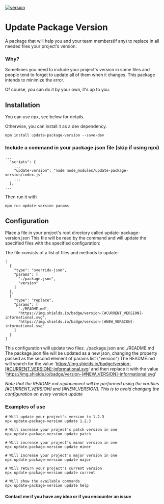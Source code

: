 [![version](https://img.shields.io/badge/version-0.1.0-informational.svg)](https://github.com/pablop94/update-package-version)

# Update Package Version

A package that will help you and your team members(if any) to replace in all needed files your project's version. 

### Why?
Sometimes you need to include your project's version in some files and people tend to forget to update all of them when it changes. This package intends to minimize the error. 

Of course, you can do it by your own, it's up to you.

## Installation
You can use npx, see below for details.

Otherwise, you can install it as a dev dependency.
```
npm install update-package-version --save-dev
```

### Include a command in your package.json file (skip if using npx)
```
...
  "scripts": {
    ...
    "update-version": "node node_modules/update-package-version/index.js"
    ...
  },
...
```
Then run it with
```
npm run update-version params
```

## Configuration
Place a file in your project's root directory called update-package-version.json
This file will be read by the command and will update the specified files with the specified configuration:

The file consists of a list of files and methods to update:
```
[
  {
    "type": "override-json",
    "params": [
      "./package.json",
      "version"
    ]
  },
  {
    "type": "replace",
    "params": [
      "./README.md",
      "https://img.shields.io/badge/version-[#CURRENT_VERSION]-informational.svg",
      "https://img.shields.io/badge/version-[#NEW_VERSION]-informational.svg"
    ]
  }
]
```
This configuration will update two files: ./package.json and ./README.md
The package.json file will be updated as a new json, changing the property passed as the second element of params list ("version")
The README.md will search for the value 'https://img.shields.io/badge/version-[#CURRENT_VERSION]-informational.svg' and then replace it with the value 'https://img.shields.io/badge/version-[#NEW_VERSION]-informational.svg'

*Note that the README.md replacement will be performed using the varibles [#CURRENT_VERSION] and [#NEW_VERSION]. This is to avoid changing the configuration on every version update*

### Examples of use
```
# Will update your project's version to 1.2.3
npx update-package-version update 1.2.3
```

```
# Will increase your project's patch version in one
npx update-package-version update patch
```

```
# Will increase your project's minor version in one
npx update-package-version update minor
```

```
# Will increase your project's major version in one
npx update-package-version update major
```

```
# Will return your project's current version
npx update-package-version update current
```

```
# Will show the available commands
npx update-package-version update help
```

#### Contact me if you have any idea or if you encounter an issue